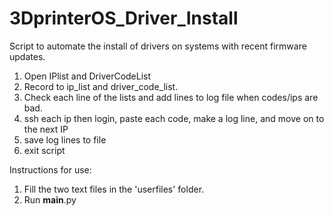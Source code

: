 # 3DprinterOS_Driver_Install

Script to automate the install of drivers on systems with recent firmware updates.

1. Open IPlist and DriverCodeList
2. Record to ip_list and driver_code_list.
3. Check each line of the lists and add lines to log file when codes/ips are bad.
4. ssh each ip then login, paste each code, make a log line, and move on to the next IP
5. save log lines to file
6. exit script


Instructions for use:
1. Fill the two text files in the 'userfiles' folder.
2. Run __main__.py

